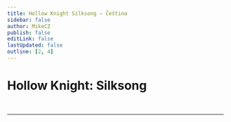 ```yaml
---
title: Hollow Knight Silksong – Čeština
sidebar: false
author: MikeCZ
publish: false
editLink: false
lastUpdated: false
outline: [2, 4]
---
```


# Hollow Knight: Silksong
<br />
  <div style="max-width: 1920px"> <!-- DEFAULT 600 --> 
    <el-alert
      title="UPOZORNĚNÍ"
      type="warning"
      description="Nezavazuju se k překladu hry. Jen o ní uvažuji. Jestli jí chceš udělat, posluž si ale dej mi to prosím vědět dolů do komentářů."
      :closable="false"
      show-icon
    />
  </div>

---
